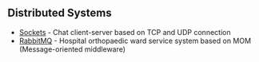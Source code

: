 ## Distributed Systems

- [Sockets](/TCP%20and%20UDP/) - Chat client-server based on TCP and UDP connection
- [RabbitMQ](/RabbitMQ/) - Hospital orthopaedic ward service system based on MOM (Message-oriented middleware)
